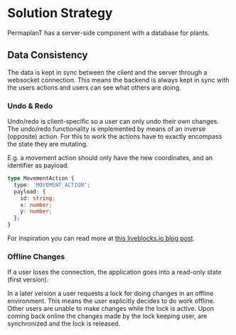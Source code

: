 # Solution Strategy

PermaplanT has a server-side component with a database for plants.

## Data Consistency

The data is kept in sync between the client and the server through a websocket connection.
This means the backend is always kept in sync with the users actions and users can see what others are doing.

### Undo & Redo

Undo/redo is client-specific so a user can only undo their own changes.
The undo/redo functionality is implemented by means of an inverse (opposite) action.
For this to work the actions have to exactly encompass the state they are mutating.

E.g. a movement action should only have the new coordinates, and an identifier as payload.

```ts
type MovementAction {
  type: 'MOVEMENT_ACTION';
  payload: {
    id: string;
    x: number;
    y: number;
  };
}
```

For inspiration you can read more at [this liveblocks.io blog post](https://liveblocks.io/blog/how-to-build-undo-redo-in-a-multiplayer-environment).

### Offline Changes

If a user loses the connection, the application goes into a read-only state (first version).

In a later version a user requests a lock for doing changes in an offline environment.
This means the user explicitly decides to do work offline.
Other users are unable to make changes while the lock is active.
Upon coming back online the changes made by the lock keeping user, are synchronized and the lock is released.
